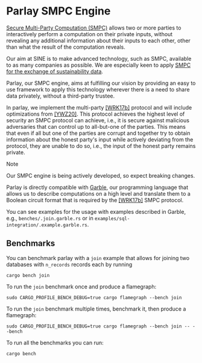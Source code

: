 # Parlay SMPC Engine

[Secure Multi-Party Computation (SMPC)](https://sine.foundation/library/002-smpc) allows two or more parties to interactively perform a computation on their private inputs, without revealing any additional information about their inputs to each other, other than what the result of the computation reveals.

Our aim at SINE is to make advanced technology, such as SMPC, available to as many companies as possible. We are especially keen to apply  [SMPC for the exchange of sustainability data](https://sine.foundation/library/sine-is-partnering-with-wbcsd-to-decarbonise-the-economy).

Parlay, our SMPC engine, aims at fulfilling our vision by providing an easy to use framework to apply this technology wherever there is a need to share data privately, without a third-party trustee.

In parlay, we implement the multi-party [[WRK17b]](https://eprint.iacr.org/2017/189.pdf) protocol and will include optimizations from [[YWZ20]](https://eprint.iacr.org/2019/1104.pdf). This protocol achieves the highest level of security an SMPC protocol can achieve, i.e., it is secure against malicious adversaries that can control up to all-but-one of the parties. This means that even if all but one of the parties are corrupt and together try to obtain information about the honest party's input while actively deviating from the protocol, they are unable to do so, i.e., the input of the honest party remains private.

> [!NOTE]
> Our SMPC engine is being actively developed, so expect breaking changes.

Parlay is directly compatible with [Garble](https://github.com/sine-fdn/garble-lang), our programming language that allows us to describe computations on a high level and translate them to a Boolean circuit format that is required by the [[WRK17b]](https://eprint.iacr.org/2017/189.pdf) SMPC protocol.

You can see examples for the usage with examples described in Garble, e.g., `benches/.join.garble.rs` or in `examples/sql-integration/.example.garble.rs`.

## Benchmarks


You can benchmark parlay with a `join` example that allows for joining two databases with `n_records` records each by running

```
cargo bench join
```

To run the `join` benchmark once and produce a flamegraph:

```
sudo CARGO_PROFILE_BENCH_DEBUG=true cargo flamegraph --bench join
```

To run the `join` benchmark multiple times, benchmark it, then produce a flamegraph:

```
sudo CARGO_PROFILE_BENCH_DEBUG=true cargo flamegraph --bench join -- --bench
```


To run all the benchmarks you can run:

```
cargo bench
```